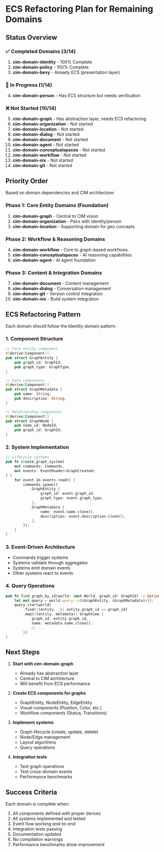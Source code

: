 # ECS Refactoring Plan for Remaining Domains

## Status Overview

### ✅ Completed Domains (3/14)
1. **cim-domain-identity** - 100% Complete
2. **cim-domain-policy** - 100% Complete
3. **cim-domain-bevy** - Already ECS (presentation layer)

### 🔄 In Progress (1/14)
4. **cim-domain-person** - Has ECS structure but needs verification

### ❌ Not Started (10/14)
5. **cim-domain-graph** - Has abstraction layer, needs ECS refactoring
6. **cim-domain-organization** - Not started
7. **cim-domain-location** - Not started
8. **cim-domain-dialog** - Not started
9. **cim-domain-document** - Not started
10. **cim-domain-agent** - Not started
11. **cim-domain-conceptualspaces** - Not started
12. **cim-domain-workflow** - Not started
13. **cim-domain-nix** - Not started
14. **cim-domain-git** - Not started

## Priority Order

Based on domain dependencies and CIM architecture:

### Phase 1: Core Entity Domains (Foundation)
1. **cim-domain-graph** - Central to CIM vision
2. **cim-domain-organization** - Pairs with identity/person
3. **cim-domain-location** - Supporting domain for geo concepts

### Phase 2: Workflow & Reasoning Domains
4. **cim-domain-workflow** - Core to graph-based workflows
5. **cim-domain-conceptualspaces** - AI reasoning capabilities
6. **cim-domain-agent** - AI agent foundation

### Phase 3: Content & Integration Domains
7. **cim-domain-document** - Content management
8. **cim-domain-dialog** - Conversation management
9. **cim-domain-git** - Version control integration
10. **cim-domain-nix** - Build system integration

## ECS Refactoring Pattern

Each domain should follow the Identity domain pattern:

### 1. Component Structure
```rust
// Core entity component
#[derive(Component)]
pub struct GraphEntity {
    pub graph_id: GraphId,
    pub graph_type: GraphType,
}

// Data components
#[derive(Component)]
pub struct GraphMetadata {
    pub name: String,
    pub description: String,
}

// Relationship components
#[derive(Component)]
pub struct GraphNode {
    pub node_id: NodeId,
    pub graph_id: GraphId,
}
```

### 2. System Implementation
```rust
// Lifecycle systems
pub fn create_graph_system(
    mut commands: Commands,
    mut events: EventReader<GraphCreated>,
) {
    for event in events.read() {
        commands.spawn((
            GraphEntity {
                graph_id: event.graph_id,
                graph_type: event.graph_type,
            },
            GraphMetadata {
                name: event.name.clone(),
                description: event.description.clone(),
            },
        ));
    }
}
```

### 3. Event-Driven Architecture
- Commands trigger systems
- Systems validate through aggregates
- Systems emit domain events
- Other systems react to events

### 4. Query Operations
```rust
pub fn find_graph_by_id(world: &mut World, graph_id: GraphId) -> Option<GraphView> {
    let mut query = world.query::<(&GraphEntity, &GraphMetadata)>();
    query.iter(world)
        .find(|(entity, _)| entity.graph_id == graph_id)
        .map(|(entity, metadata)| GraphView {
            graph_id: entity.graph_id,
            name: metadata.name.clone(),
            // ...
        })
}
```

## Next Steps

1. **Start with cim-domain-graph**
   - Already has abstraction layer
   - Central to CIM architecture
   - Will benefit from ECS performance

2. **Create ECS components for graphs**
   - GraphEntity, NodeEntity, EdgeEntity
   - Visual components (Position, Color, etc.)
   - Workflow components (Status, Transitions)

3. **Implement systems**
   - Graph lifecycle (create, update, delete)
   - Node/Edge management
   - Layout algorithms
   - Query operations

4. **Integration tests**
   - Test graph operations
   - Test cross-domain events
   - Performance benchmarks

## Success Criteria

Each domain is complete when:
1. All components defined with proper derives
2. All systems implemented and tested
3. Event flow working end-to-end
4. Integration tests passing
5. Documentation updated
6. No compilation warnings
7. Performance benchmarks show improvement 